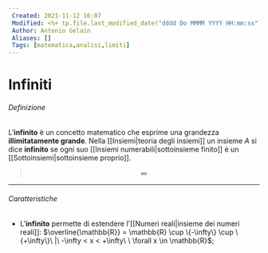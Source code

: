```yaml
---
 Created: 2021-11-12 16:07
 Modified: <%+ tp.file.last_modified_date("dddd Do MMMM YYYY HH:mm:ss") %>
 Author: Antonio Gelain
 Aliases: []
 Tags: [matematica,analisi,limiti]
---
```


# Infiniti

###### Definizione

L'**infinito** è un concetto matematico che esprime una grandezza **illimitatamente grande**.
Nella [[Insiemi|teoria degli insiemi]] un insieme $A$ si dice **infinito** se ogni suo [[Insiemi numerabili|sottoinsieme finito]] è un [[Sottoinsiemi|sottoinsieme proprio]].

> $$\infty$$

---

###### Caratteristiche

- L'**infinito** permette di estendere l'[[Numeri reali|insieme dei numeri reali]]: $\overline{\mathbb{R}} = \mathbb{R} \cup \{-\infty\} \cup \{+\infty\}\ |\ -\infty < x < +\infty\ \ \forall x \in \mathbb{R}$;